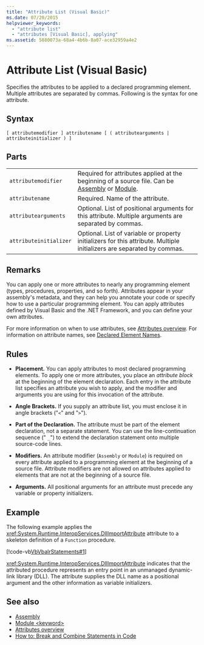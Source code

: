 ```yaml
---
title: "Attribute List (Visual Basic)"
ms.date: 07/20/2015
helpviewer_keywords: 
  - "attribute list"
  - "attributes [Visual Basic], applying"
ms.assetid: 5880073a-68a4-4b6b-8a07-ace32959a4e2
---
```

# Attribute List (Visual Basic)
Specifies the attributes to be applied to a declared programming element. Multiple attributes are separated by commas. Following is the syntax for one attribute.  
  
## Syntax  
  
```  
[ attributemodifier ] attributename [ ( attributearguments | attributeinitializer ) ]  
```  
  
## Parts  
|||
|---|---|
|`attributemodifier`|Required for attributes applied at the beginning of a source file. Can be [Assembly](../../../visual-basic/language-reference/modifiers/assembly.md) or [Module](../../../visual-basic/language-reference/modifiers/module-keyword.md).|
|`attributename`| Required. Name of the attribute.|
|`attributearguments`|Optional. List of positional arguments for this attribute. Multiple arguments are separated by commas.|
|`attributeinitializer`|Optional. List of variable or property initializers for this attribute. Multiple initializers are separated by commas.|
  
## Remarks  
 You can apply one or more attributes to nearly any programming element (types, procedures, properties, and so forth). Attributes appear in your assembly's metadata, and they can help you annotate your code or specify how to use a particular programming element. You can apply attributes defined by Visual Basic and the .NET Framework, and you can define your own attributes.  

 For more information on when to use attributes, see [Attributes overview](../../../visual-basic/programming-guide/concepts/attributes/index.md). For information on attribute names, see [Declared Element Names](../../../visual-basic/programming-guide/language-features/declared-elements/declared-element-names.md).  
  
## Rules  
  
- **Placement.** You can apply attributes to most declared programming elements. To apply one or more attributes, you place an *attribute block* at the beginning of the element declaration. Each entry in the attribute list specifies an attribute you wish to apply, and the modifier and arguments you are using for this invocation of the attribute.  
  
- **Angle Brackets.** If you supply an attribute list, you must enclose it in angle brackets ("`<`" and "`>`").  
  
- **Part of the Declaration.** The attribute must be part of the element declaration, not a separate statement. You can use the line-continuation sequence (" `_`") to extend the declaration statement onto multiple source-code lines.  
  
- **Modifiers.** An attribute modifier (`Assembly` or `Module`) is required on every attribute applied to a programming element at the beginning of a source file. Attribute modifiers are not allowed on attributes applied to elements that are not at the beginning of a source file.  
  
- **Arguments.** All positional arguments for an attribute must precede any variable or property initializers.  
  
## Example  
 The following example applies the <xref:System.Runtime.InteropServices.DllImportAttribute> attribute to a skeleton definition of a `Function` procedure.  
  
 [!code-vb[VbVbalrStatements#1](~/samples/snippets/visualbasic/VS_Snippets_VBCSharp/VbVbalrStatements/VB/Class1.vb#1)]  
  
 <xref:System.Runtime.InteropServices.DllImportAttribute> indicates that the attributed procedure represents an entry point in an unmanaged dynamic-link library (DLL). The attribute supplies the DLL name as a positional argument and the other information as variable initializers.  
  
## See also

- [Assembly](../../../visual-basic/language-reference/modifiers/assembly.md)
- [Module \<keyword>](../../../visual-basic/language-reference/modifiers/module-keyword.md)
- [Attributes overview](../../../visual-basic/programming-guide/concepts/attributes/index.md)
- [How to: Break and Combine Statements in Code](../../../visual-basic/programming-guide/program-structure/how-to-break-and-combine-statements-in-code.md)
